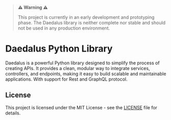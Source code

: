 > **⚠️ Warning ⚠️**
> 
> This project is currently in an early development and prototyping phase.
> The Daedalus library is neither complete nor stable and should not be used in any production environment.


# Daedalus Python Library

Daedalus is a powerful Python library designed to simplify the process of creating APIs. It provides a clean, modular way to integrate services, controllers, and endpoints, making it easy to build scalable and maintainable applications. With support for Rest and GraphQL protocol.

## License

This project is licensed under the MIT License - see the [LICENSE](LICENSE) file for details.
